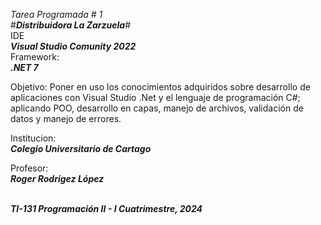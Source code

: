 _Tarea Programada # 1_<br>
#_<strong>Distribuidora La Zarzuela</strong>_# <br>
IDE <br> _<strong>Visual Studio Comunity 2022</strong>_ <br>
Framework: <br> _<strong>.NET 7</strong>_ <br>

Objetivo: Poner en uso los conocimientos adquiridos sobre desarrollo de aplicaciones con Visual Studio .Net y el lenguaje de programación C#;<br>
aplicando POO, desarrollo en capas, manejo de archivos, validación de datos y manejo de errores.

Institucion: <br> _<strong>Colegio Universitario de Cartago_</strong> <br>

Profesor: <br> _<strong>Roger Rodrigez López_</strong> <br>

<br> _<strong>TI-131 Programación II   - I Cuatrimestre, 2024_</strong> <br>
 

 
